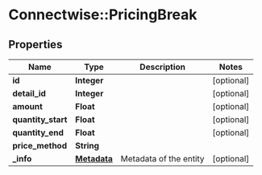 # Connectwise::PricingBreak

## Properties
Name | Type | Description | Notes
------------ | ------------- | ------------- | -------------
**id** | **Integer** |  | [optional] 
**detail_id** | **Integer** |  | [optional] 
**amount** | **Float** |  | [optional] 
**quantity_start** | **Float** |  | [optional] 
**quantity_end** | **Float** |  | [optional] 
**price_method** | **String** |  | 
**_info** | [**Metadata**](Metadata.md) | Metadata of the entity | [optional] 


